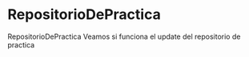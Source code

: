 # RepositorioDePractica
RepositorioDePractica
Veamos si funciona el update del repositorio de practica
